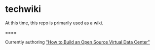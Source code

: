 # techwiki

At this time, this repo is primarily used as a wiki.

====

Currently authoring ["How to Build an Open Source Virtual Data Center"](https://github.com/rharmonson/richtech/wiki/OSVDC-Series:-How-to-Build-an-Open-Source-Virtual-Data-Center)
